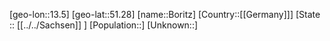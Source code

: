 ﻿---
location: [51.28,13.5]
mapzoom: [7,12] 
mapmarker: city 
type: City
tags:
- geo/City


SpocWebEntityId: 29280
isDeleted: false
confidential: public

---
[geo-lon::13.5]
[geo-lat::51.28]
[name::Boritz]
[Country::[[Germany]]]
[State :: [[../../Sachsen]] ]
[Population::]
[Unknown::]

